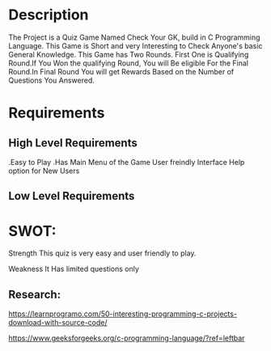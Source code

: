 # Description
The Project is a Quiz Game Named Check Your GK, build in C Programming Language. This Game is Short and very Interesting to Check Anyone's basic General Knowledge. This Game has Two Rounds. First One is Qualifying Round.If You Won the qualifying Round, You will Be eligible For the Final Round.In Final Round You will get Rewards Based on the Number of Questions You Answered.
# Requirements

## High Level Requirements
.Easy to Play
.Has Main Menu of the Game 
User freindly Interface
Help option for New Users

## Low Level Requirements



# SWOT:
Strength
This quiz is very easy and user friendly to play.

Weakness
It Has limited questions only

## Research:
https://learnprogramo.com/50-interesting-programming-c-projects-download-with-source-code/

https://www.geeksforgeeks.org/c-programming-language/?ref=leftbar



